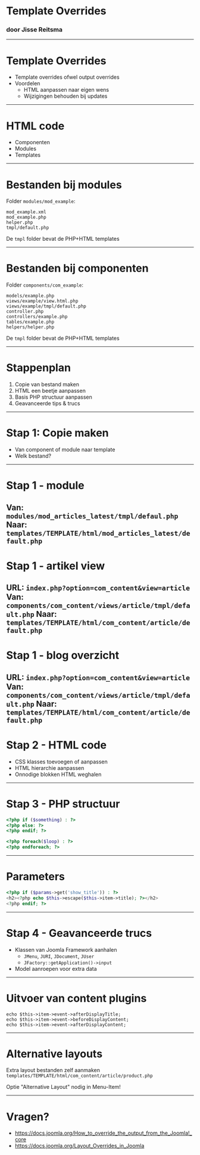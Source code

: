 # Template Overrides
### door Jisse Reitsma

---
# Template Overrides
- Template overrides ofwel output overrides
- Voordelen
	* HTML aanpassen naar eigen wens
	* Wijzigingen behouden bij updates

---
# HTML code
* Componenten
* Modules
* Templates

---
# Bestanden bij modules
Folder `modules/mod_example`:
```
mod_example.xml
mod_example.php
helper.php
tmpl/default.php
```
De `tmpl` folder bevat de PHP+HTML templates

---
# Bestanden bij componenten
Folder `components/com_example`:
```
models/example.php
views/example/view.html.php
views/example/tmpl/default.php
controller.php
controllers/example.php
tables/example.php
helpers/helper.php
```
De `tmpl` folder bevat de PHP+HTML templates

---
# Stappenplan
1. Copie van bestand maken
2. HTML een beetje aanpassen
3. Basis PHP structuur aanpassen
4. Geavanceerde tips & trucs
---
# Stap 1: Copie maken
* Van component of module naar template
* Welk bestand?
---
# Stap 1 - module
Van:
`modules/mod_articles_latest/tmpl/defaul.php`
Naar: 
`templates/TEMPLATE/html/mod_articles_latest/default.php`
---
# Stap 1 - artikel view
URL:
`index.php?option=com_content&view=article`
Van: 
`components/com_content/views/article/tmpl/default.php`
Naar:
`templates/TEMPLATE/html/com_content/article/default.php`
---
# Stap 1 - blog overzicht
URL:
`index.php?option=com_content&view=article`
Van: 
`components/com_content/views/article/tmpl/default.php`
Naar:
`templates/TEMPLATE/html/com_content/article/default.php`
---
# Stap 2 - HTML code
* CSS klasses toevoegen of aanpassen
* HTML hierarchie aanpassen
* Onnodige blokken HTML weghalen
---
# Stap 3 - PHP structuur
```php
<?php if ($something) : ?>
<?php else: ?>
<?php endif; ?>
```
```php
<?php foreach($loop) : ?>
<?php endforeach; ?>
```
---
# Parameters
```php
<?php if ($params->get('show_title')) : ?>
<h2><?php echo $this->escape($this->item->title); ?></h2>
<?php endif; ?>
```

---
# Stap 4 - Geavanceerde trucs
* Klassen van Joomla Framework aanhalen
	* `JMenu`, `JURI`, `JDocument`, `JUser`
	* `JFactory::getApplication()->input`
* Model aanroepen voor extra data
---
# Uitvoer van content plugins
```
echo $this->item->event->afterDisplayTitle;
echo $this->item->event->beforeDisplayContent;
echo $this->item->event->afterDisplayContent;
```
---
# Alternative layouts
Extra layout bestanden zelf aanmaken
`templates/TEMPLATE/html/com_content/article/product.php`

Optie "Alternative Layout" nodig in Menu-Item!

---
# Vragen?
* https://docs.joomla.org/How_to_override_the_output_from_the_Joomla!_core
* https://docs.joomla.org/Layout_Overrides_in_Joomla